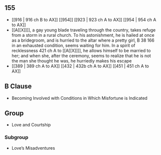 ## 155
- [[916 | 916 ch B to AX]] [[954]] [[923 | 923 ch A to AX]] [[954 | 954 ch A to AX]] 
- [[A[[X]]]], a gay young blade traveling through the country, takes refuge from a storm in a rural church. To his astonishment, he is hailed at once as a bridegroom, and is hurried to the altar where a pretty girl, B 38 166 in an exhausted condition, seems waiting for him. In a spirit of recklessness 421 ch A to [[A[[X]]]], he allows himself to be married to her; and when she, after the ceremony, seems to realize that he is not the man she thought he was, he hurriedly makes his escape
- [[389 | 389 ch A to AX]] [[432 | 432b ch A to AX]] [[451 | 451 ch A to AX]] 

## B Clause
- Becoming Involved with Conditions in Which Misfortune is Indicated

## Group
- Love and Courtship

### Subgroup
- Love’s Misadventures

